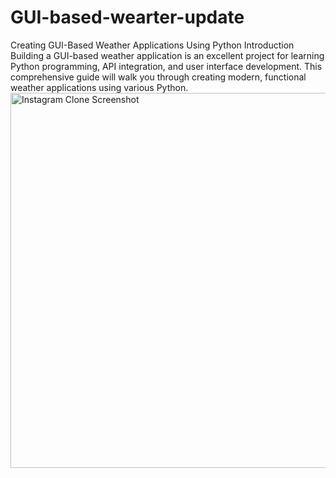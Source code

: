 # GUI-based-wearter-update
Creating GUI-Based Weather Applications Using Python Introduction Building a GUI-based weather application is an excellent project for learning Python programming, API integration, and user interface development. This comprehensive guide will walk you through creating modern, functional weather applications using various Python.
<img src="./images/screenshot.png" alt="Instagram Clone Screenshot" width="600">
